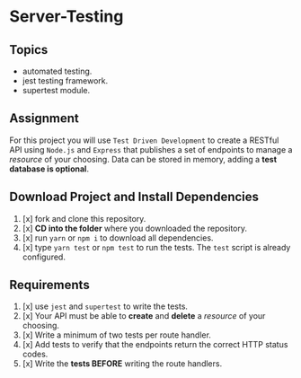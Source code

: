 # Server-Testing

## Topics

- automated testing.
- jest testing framework.
- supertest module.

## Assignment

For this project you will use `Test Driven Development` to create a RESTful API using `Node.js` and `Express` that publishes a set of endpoints to manage a _resource_ of your choosing. Data can be stored in memory, adding a **test database is optional**.

## Download Project and Install Dependencies

1. [x] fork and clone this repository.
1. [x]  **CD into the folder** where you downloaded the repository.
1. [x]  run `yarn` or `npm i` to download all dependencies.
1. [x]  type `yarn test` or `npm test` to run the tests. The `test` script is already configured.

## Requirements

1. [x]  use `jest` and `supertest` to write the tests.
1. [x]  Your API must be able to **create** and **delete** a _resource_ of your choosing.
1. [x]  Write a minimum of two tests per route handler.
1. [x]  Add tests to verify that the endpoints return the correct HTTP status codes.
1. [x]  Write the **tests BEFORE** writing the route handlers.
